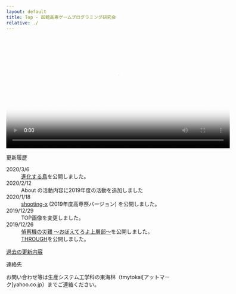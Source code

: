 ```yaml
---
layout: default
title: Top - 函館高専ゲームプログラミング研究会
relative: ./
---
```


<div class="top_image">
<video playsinline controls loop width="600" poster="./img/top20200916.png">
<source src="./img/top20200916.mp4" type="video/mp4">
</video>
</div>

<div class="content">
<div class="main">

<p class="title">
更新履歴
</p>

<dl>

<dt>2020/3/6</dt>
<dd>
<a href="./game/sinkatori/">進化する鳥</a>を公開しました。
</dd>


<dt>2020/2/12</dt>
<dd>
About の活動内容に2019年度の活動を追加しました
</dd>


<dt>2020/1/18</dt>
<dd>
<a href="./game/shx/">shooting-x</a> (2019年度高専祭バージョン) を公開しました。
</dd>


<dt>2019/12/29</dt>
<dd>
TOP画像を変更しました。
</dd>


<dt>2019/12/26</dt>
<dd>
<a href="./game/teisatuki/">偵察機の災難 〜おぼえてろよ上層部〜</a>を公開しました。
<br>
<a href="./game/through/">THROUGH</a>を公開しました。
</dd>

</dl>

<p>
<a href="./old.html">過去の更新内容</a>
</p>

<p class="title">
連絡先
</p>

<p>
お問い合わせ等は生産システム工学科の東海林（tmytokai[アットマーク]yahoo.co.jp）までご連絡ください。
</p>

</div>
</div>
